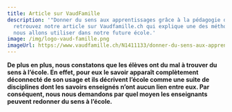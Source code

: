 ```yaml
---
title: Article sur VaudFamille
description: '"Donner du sens aux apprentissages grâce à la pédagogie de projet"
  retrouvez notre article sur Vaudfamille.ch qui explique une des méthodes que
  nous allons utiliser dans notre future école.'
image: /img/logo-vaud-famille.png
imageUrl: https://www.vaudfamille.ch/N1411133/donner-du-sens-aux-apprentissages-grace-a-la-pedagogie-de-projet.html
---
```

**De plus en plus, nous constatons que les élèves ont du mal à trouver du sens à l’école. En effet, pour eux le savoir apparaît complètement déconnecté de son usage et ils décrivent l’école comme une suite de disciplines dont les savoirs enseignés n’ont aucun lien entre eux. Par conséquent, nous nous demandons par quel moyen les enseignants peuvent redonner du sens à l’école.**

